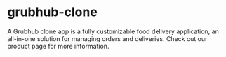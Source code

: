 # grubhub-clone
A Grubhub clone app is a fully customizable food delivery application, an all-in-one solution for managing orders and deliveries. Check out our product page for more information.
